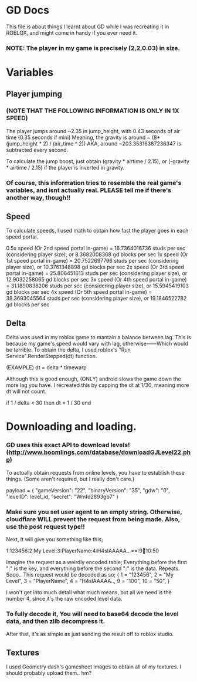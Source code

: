 # GD Docs

This file is about things I learnt about GD while I was recreating it in ROBLOX, and might come in handy if you ever need it.

### NOTE: The player in my game is precisely (2,2,0.03) in size.



# Variables

## Player jumping

### (NOTE THAT THE FOLLOWING INFORMATION IS ONLY IN 1X SPEED)

The player jumps around ~2.35 in jump_height, with 0.43 seconds of air time (0.35 seconds if mini)
Meaning, the gravity is around ~ (8*(jump_height * 2) / (air_time ^ 2))  AKA, around ~203.35316387236347 is subtracted every second.

To calculate the jump boost, just obtain (gravity * airtime / 2.15), or (-gravity * airtime / 2.15) if the player is inverted in gravity.

### Of course, this information tries to resemble the real game's variables, and isnt actually real. PLEASE tell me if there's another way, though!!

## Speed

To calculate speeds, I used math to obtain how fast the player goes in each speed portal.

0.5x speed (Or 2nd speed portal in-game) = 16.7364016736 studs per sec (considering player size), or 8.3682008368 gd blocks per sec
1x speed (Or 1st speed portal in-game) = 20.7522697796 studs per sec (considering player size), or 10.3761348898 gd blocks per sec
2x speed (Or 3rd speed portal in-game) = 25.806451613 studs per sec (considering player size), or 12.9032258065 gd blocks per sec
3x speed (Or 4th speed portal in-game) = 31.1890838206 studs per sec (considering player size), or 15.5945419103 gd blocks per sec
4x speed (Or 5th speed portal in-game) = 38.3693045564 studs per sec (considering player size), or 19.1846522782 gd blocks per sec

## Delta

Delta was used in my roblox game to mantain a balance between lag. This is because my game's speed would vary with lag, otherwise——Which would be terrible.
To obtain the delta, I used roblox's "Run Service".RenderStepped(dt) function.

(EXAMPLE)
dt = delta * timewarp
		
Although this is good enough, (ONLY) android slows the game down the more lag you have. I recreated this by capping the dt at 1/30, meaning more dt will not count.

if 1 / delta < 30 then
	dt = 1 / 30
end


# Downloading and loading.

### GD uses this exact API to download levels! (http://www.boomlings.com/database/downloadGJLevel22.php)

To actually obtain requests from online levels, you have to establish these things. (Some aren't required, but I really don't care.)

payload = {
        "gameVersion": "22",
        "binaryVersion": "35",
        "gdw": "0",
        "levelID": level_id,
        "secret": "Wmfd2893gb7"
    }

### Make sure you set user agent to an empty string. Otherwise, cloudflare WILL prevent the request from being made. Also, use the post request type!!

Next, It will give you something like this;

1:123456:2:My Level:3:PlayerName:4:H4sIAAAAA...==:9:100:10:50

Imagine the request as a weirdly encoded table; Everything before the first ":" is the key, and everything before the second ":" is the data. Repeats. Sooo.. This request would be decoded as so;
{
	1 = "123456",
	2 = "My Level",
	3 = "PlayerName",
	4 = "H4sIAAAAA..,
	9 = "100",
	10 = "50",
}

I won't get into much detail what much means, but all we need is the number 4, since it's the raw encoded level data.

### To fully decode it, You will need to base64 decode the level data, and then zlib decompress it.

After that, it's as simple as just sending the result off to roblox studio.

## Textures

I used Geometry dash's gamesheet images to obtain all of my textures. I should probably upload them.. hm?
